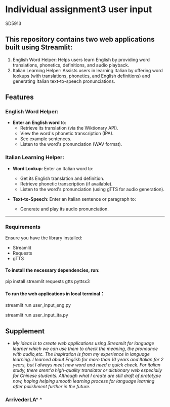 # Individual assignment3 user input
SD5913

## This repository contains two web applications built using Streamlit:

1. English Word Helper: Helps users learn English by providing word translations, phonetics, definitions, and audio playback.
2. Italian Learning Helper: Assists users in learning Italian by offering word lookups (with translations, phonetics, and English definitions) and generating Italian text-to-speech pronunciations.

## Features

### English Word Helper:
- **Enter an English word** to:
  - Retrieve its translation (via the Wiktionary API).
  - View the word's phonetic transcription (IPA).
  - See example sentences.
  - Listen to the word's pronunciation (WAV format).

### Italian Learning Helper:
- **Word Lookup**: Enter an Italian word to:
  - Get its English translation and definition.
  - Retrieve phonetic transcription (if available).
  - Listen to the word's pronunciation (using gTTS for audio generation).
  
- **Text-to-Speech**: Enter an Italian sentence or paragraph to:
  - Generate and play its audio pronunciation.

---

### Requirements

Ensure you have the library installed:
- Streamlit
- Requests
- gTTS

#### To install the necessary dependencies, run:
pip install streamlit requests gtts pyttsx3

#### To run the web applications in local terminal：
streamlit run user_input_eng.py

streamlit run user_input_ita.py


## Supplement
- *My ideas is to create web applications using Streamlit for language learner which we can use them to check the meaning, the pronounce with audio,etc. The inspiration is from my experience in language learning. I learned about English for more than 10 years and Italian for 2 years, but I always meet new word and need a quick check. For italian study, there arent'a high-quality translator or dictionary web especially for Chinese students. Although what I create are still draft of prototype now, hoping helping smooth learning process for language learning after polishment further in the future*.
### ArrivederLA^ ^
